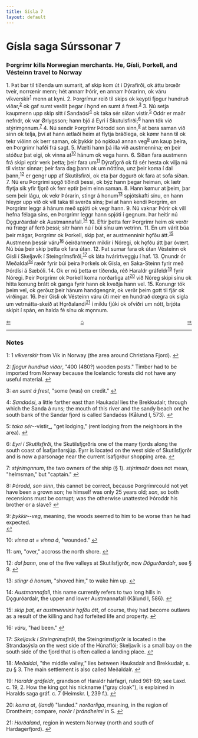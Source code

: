 ```yaml
---
title: Gísla 7
layout: default
---
```


# Gísla saga Súrssonar 7

###  Þorgrímr kills Norwegian merchants. He, Gísli, Þorkell, and Vésteinn travel to Norway

1\. Þat bar til tíðenda um sumarit, af skip kom út í Dýrafirði, ok áttu br&oelig;ðr tveir, norr&oelig;nir menn; hét annarr Þórir, en annarr Þórarinn, ok váru víkverskir<sup id="a1">[1](#myfootnote1)</sup> menn at kyni. 2. Þorgrímur reið til skips ok keypti fjogur hundruð viðar,<sup id="a2">[2](#myfootnote2)</sup> ok gaf sumt verðit þegar í h&#x1EB;nd en sumt á frest.<sup id="a3">[3](#myfootnote3)</sup> 3. Nú setja kaupmenn upp skip sitt í Sandaósi<sup id="a4">[4](#myfootnote4)</sup> ok taka sér síðan vistir.<sup id="a5">[5](#myfootnote5)</sup> Oddr er maðr nefndr, ok var &Oslash;rlygsson; hann bjó á Eyri í Skutulsfirði;<sup id="a6">[6](#myfootnote6)</sup> hann tók við stýrim&#x1EB;nnum.<sup id="a7">[7](#myfootnote7)</sup> 4. Nú sendir Þorgrímr Þórodd son sinn,<sup id="a8">[8](#myfootnote8)</sup> at bera saman við sinn ok telja, því at hann ætlaði heim at flytja bráðlega, ok k&oslash;mr hann til ok tekr viðinn ok berr saman, ok þykkir þó n&#x1EB;kkuð annan veg<sup id="a9">[9](#myfootnote9)</sup> um kaup þeira, en Þorgrímr hafði frá sagt. 5. Mælti hann þá illa við austmennina; en þeir stóðuz þat eigi, ok vinna at<sup id="a10">[10](#myfootnote10)</sup> hánum ok vega hann. 6. Síðan fara austmenn frá skipi eptir verk þetta; þeir fara um<sup id="a11">[11](#myfootnote11)</sup> Dýrafj&#x1EB;rð ok fá sér hesta ok vilja nú til vistar sinnar; þeir fara dag þann ok um nóttina, unz þeir koma í dal þann,<sup id="a12">[12](#myfootnote12)</sup> er gengr upp af Skutilsfirði, ok eta þar d&#x1EB;gurð ok fara at sofa síðan. 7. Nú eru Þorgrími s&#x1EB;gð tíðindi þessi, ok býz hann þegar heiman, ok lætr flytja sik yfir fj&#x1EB;rð ok ferr eptir þeim einn saman. 8. Hann k&oslash;mur at þeim, þar sem þeir lágu, ok vekr Þórarin, stingr á honum<sup id="a13">[13](#myfootnote13)</sup> spjótskafti sínu, en hann hleypr upp við ok vill taka til sverðs síns; því at hann kendi Þorgrím, en Þorgrímr leggr á hánum með spjóti ok vegr hann. 9. Nú vaknar Þórir ok vill hefna félaga síns, en Þorgrímr leggr hann spjóti í gegnum. Þar heitir nú D&#x1EB;gurðardalr ok Austmannafall.<sup id="a14">[14](#myfootnote14)</sup> 10. Eftir þetta ferr Þorgrímr heim ok verðr nú frægr af ferð þessi; sitr hann nú í búi sínu um vetrinn. 11. En um várit búa þeir mágar, Þorgrímr ok Þorkell, skip þat, er austmenninir h&#x1EB;fðu átt.<sup id="a15">[15](#myfootnote15)</sup> Austmenn þessir váru<sup id="a16">[16](#myfootnote16)</sup> óeirðarmenn miklir í Nóregi, ok h&#x1EB;fðu átt þar óvært. Nú búa þeir skip þetta ok fara útan. 12. Þat sumar fara ok útan Vésteinn ok Gísli í Skeljavík í Steingrímsfirði,<sup id="a17">[17](#myfootnote17)</sup> ok láta hvárirtveggju í haf. 13. Ǫnundr ór Meðaldal<sup id="a18">[18](#myfootnote18)</sup> ræðr fyrir búi þeira Þorkels ok Gísla, en Saka-Steinn fyrir með Þórdísi á Sæbóli. 14. Ok er nú þetta er tíðenda, réð Haraldr gráfeldr<sup id="a19">[19](#myfootnote19)</sup> fyrir Nóregi. Þeir Þorgrímr ok Þorkell koma norðarliga at<sup id="a20">[20](#myfootnote20)</sup> við Nóreg skipi sínu ok hitta konung brátt ok ganga fyrir hann ok kveðja hann vel. 15. Konungr tók þeim vel, ok gerðuz þeir hánum handgengnir, ok verðr þeim gott til fjár ok virðingar. 16. Þeir Gísli ok Vésteinn váru úti meir en hundrað d&oelig;gra ok sigla um vetrnátta-skeið at H&#x1EB;rðalandi<sup id="a21">[21](#myfootnote21)</sup> í miklu fjúki ok ofviðri um nótt, brjóta skipit í spán, en halda fé sínu ok m&#x1EB;nnum.

<div style="float: left"><a href="http://rcblack.net/Gisla_saga/Gisla_6">⇦</a></div>
<div style="float: right"><a href="http://rcblack.net/Gisla_saga/Gisla_8">⇨</a></div>
<div style="margin: 0 auto; width: 100px;"><a href="http://rcblack.net/Gisla_saga/Gisla_home">&#8962;</a></div>

---

### Notes

<a name="myfootnote1" id="f1">1</a>:
1 _víkverskir_ from Vík in Norway (the area around Christiana Fjord).
[↩](#a1)

<a name="myfootnote2" id="f2">2</a>:
 _fjogur hundruð viðar_, "400 (480?) wooden posts." Timber had to be imported from Norway because the Icelandic forests did not have any useful material.
[↩](#a2)

<a name="myfootnote3" id="f3">3</a>:
 _en sumt á frest_, "some (was) on credit."
[↩](#a3)

<a name="myfootnote4" id="f4">4</a>:
 _Sandaósi_, a little farther east than Haukadal lies the Brekkudalr, through which the Sanda á runs; the mouth of this river and the sandy beach ont he south bank of the Sandar fjord is called Sandaóss (Kålund I, 573).
[↩](#a4)

<a name="myfootnote5" id="f5">5</a>:
 _taka sér_--vistir_, "get lodging," (rent lodging from the neighbors in the area).
[↩](#a5)

<a name="myfootnote6" id="f6">6</a>:
 _Eyri í Skutilsfirði_, the Skutilsfj&#x1EB;rðris one of the many fjords along the south coast of Ísafjarðarsjúp. Eyrr is located on the west side of Skutilsfj&#x1EB;rðr and is now a parsonage near the current Ísafj&#x1EB;rður shopping area.
[↩](#a6)

<a name="myfootnote7" id="f7">7</a>:
 _stýrim&#x1EB;nnum_, the two owners of the ship (&sect; 1). _stýrimaðr_ does not mean, "helmsman," but "captain."
[↩](#a7)

<a name="myfootnote8" id="f8">8</a>:
 _Þórodd, son sinn_, this cannot be correct, because Þorgrímrcould not yet have been a grown son; he himself was only 25 years old; _son_, so both recensions must be corrupt; was the otherwise unattested Þóroddr his brother or a slave?
[↩](#a8)

<a name="myfootnote9" id="f9">9</a>:
 _þykkir--veg_, meaning, the woods seemed to him to be worse than he had expected.  
[↩](#a9)

<a name="myfootnote10" id="f10">10</a>:
 _vinna at = vinna á_, "wounded."
[↩](#a10)

<a name="myfootnote11" id="f11">11</a>:
 _um_, "over," accross the north shore.
[↩](#a11)

<a name="myfootnote12" id="f12">12</a>:
 _dal þann_, one of the five valleys at Skutilsfj&#x1EB;rðr, now _Dögurðardalr_, see &sect; 9.
[↩](#a12)

<a name="myfootnote13" id="f13">13</a>:
 _stingr á honum_, "shoved him," to wake him up.
[↩](#a13)

<a name="myfootnote14" id="f14">14</a>:
 _Austmannafall_, this name currently refers to two long hills in D&#x1EB;gurðardalr, the upper and lower Austmannafall (Kålund I, 586).
[↩](#a14)

<a name="myfootnote15" id="f15">15</a>:
 _skip þat, er austmenninir h&#x1EB;fðu átt_, of course, they had become outlaws as a result of the killing and had forfeited life and property.
[↩](#a15)

<a name="myfootnote16" id="f16">16</a>:
 _váru_, "had been."
[↩](#a16)

<a name="myfootnote17" id="f17">17</a>:
 _Skeljavík í Steingrímsfirði_, the Steingrímsfj&#x1EB;rðr is located in the Strandasýsla on the west side of the Húnaflói; Skeljavík is a small bay on the south side of the fjord that is often called a landing place.
[↩](#a17)

<a name="myfootnote18" id="f18">18</a>:
 _Meðaldal_, "the middle valley," lies between Hauksdalr and Brekkudalr, s. zu &sect; 3. The main settlement is also called Meðaldalr.
[↩](#a18)

<a name="myfootnote19" id="f19">19</a>:
 _Haraldr gráfeldr_, grandson of Haraldr hárfagri, ruled 961-69; see Laxd. c. 19, 2. How the king got his nickname ("gray cloak"), is explained in Haralds saga gráf. c. 7 (Heimskr. I, 239 f.).
[↩](#a19)

<a name="myfootnote20" id="f20">20</a>:
 _koma at_, (_landi_) "landed." _norðarliga_, meaning, in the region of Drontheim; compare, _norðr í þrándheimi_ in S.
[↩](#a20)

<a name="myfootnote21" id="f21">21</a>:
 _Horðaland_, region in western Norway (north and south of Hardagerfjord).
[↩](#a21)
